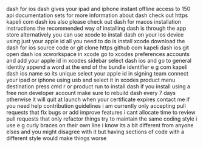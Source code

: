 dash for ios dash gives your ipad and iphone instant offline access to 150 api documentation sets for more information about dash check out https kapeli com dash ios also please check out dash for macos installation instructions the recommended way of installing dash is through the app store alternatively you can use xcode to install dash on your ios device using just your apple id all you need to do is install xcode download the dash for ios source code or git clone https github com kapeli dash ios git open dash ios xcworkspace in xcode go to xcodes preferences accounts and add your apple id in xcodes sidebar select dash ios and go to general identity append a word at the end of the bundle identifier e g com kapeli dash ios name so its unique select your apple id in signing team connect your ipad or iphone using usb and select it in xcodes product menu destination press cmd r or product run to install dash if you install using a free non developer account make sure to rebuild dash every 7 days otherwise it will quit at launch when your certificate expires contact me if you need help contribution guidelines i am currently only accepting pull requests that fix bugs or add improve features i cant allocate time to review pull requests that only refactor things try to maintain the same coding style i use e g curly braces on their own line i know its a bit different from anyone elses and you might disagree with it but having sections of code with a different style would make things worse